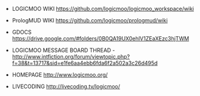 * LOGICMOO WIKI https://github.com/logicmoo/logicmoo_workspace/wiki
* PrologMUD WIKI https://github.com/logicmoo/prologmud/wiki

* GDOCS https://drive.google.com/#folders/0B0QA19UX0ehlV1ZEaXEzc3hjTWM

* LOGICMOO MESSAGE BOARD THREAD 
        - http://www.intfiction.org/forum/viewtopic.php?f=38&t=13717&sid=e1fe6aa4ebb6fda6f2a502a3c26d495d

* HOMEPAGE http://www.logicmoo.org/
* LIVECODING http://livecoding.tv/logicmoo/
